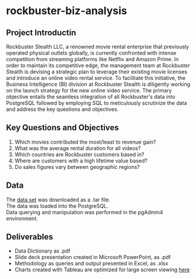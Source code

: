# rockbuster-biz-analysis

## Project Introductin
Rockbuster Stealth LLC, a renowned movie rental enterprise that previously operated physical outlets globally, is currently confronted with intense competition from streaming platforms like Netflix and Amazon Prime. In order to maintain its competitive edge, the management team at Rockbuster Stealth is devising a strategic plan to leverage their existing movie licenses and introduce an online video rental service. To facilitate this initiative, the Business Intelligence (BI) division at Rockbuster Stealth is diligently working on the launch strategy for the new online video service. The primary objective entails the seamless integration of all Rockbuster's data into PostgreSQL followed by employing SQL to meticulously scrutinize the data and address the key questions and objectives.
 
 ## Key Questions and Objectives
1. Which movies contributed the most/least to revenue gain?
2. What was the average rental duration for all videos?
3. Which countries are Rockbuster customers based in?
4. Where are customers with a high lifetime value based?
5. Do sales figures vary between geographic regions?

 
 ## Data 
The [data set](https://www.postgresqltutorial.com/wp-content/uploads/2019/05/dvdrental.zip) was downloaded as a .tar file. <br>
The data was loaded into the PostgreSQL. <br>
Data querying and manipulation was performed in the pgAdmin4 environment. 


## Deliverables
- Data Dictionary as .pdf
- Slide deck presentation created in Microsoft PowerPoint, as .pdf
- Methodology as queries and output presented in Excel, as .xlsx
- Charts created with Tableau are optimized for large screen viewing [here](https://public.tableau.com/app/profile/andrew.mueller)


